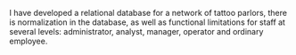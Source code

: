 I have developed a relational database for a network of tattoo parlors, there is normalization in the database, as well as functional limitations for staff at several levels: administrator, analyst, manager, operator and ordinary employee.
